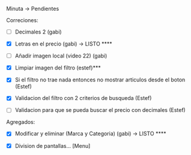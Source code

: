 Minuta -> Pendientes 

Correciones:
- [ ] Decimales 2 (gabi)
- [x] Letras en el precio (gabi) -> LISTO ****
- [ ] Añadir imagen local (video 22) (gabi)

- [x] Limpiar imagen del filtro (estef)***
- [x] Si el filtro no trae nada entonces no mostrar articulos desde el boton (Estef) 
- [x] Validacion del filtro con 2 criterios de busqueda (Estef)
- [ ] Validacion para que se pueda buscar el precio con decimales (Estef)

Agregados:
- [x] Modificar y eliminar (Marca y Categoria) (gabi) -> LISTO ****

- [x] Division de pantallas... [Menu]
